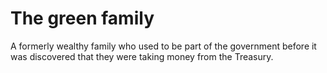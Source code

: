 # The green family

A formerly wealthy family who used to be part of the government before it was discovered that they were taking money from the Treasury.
